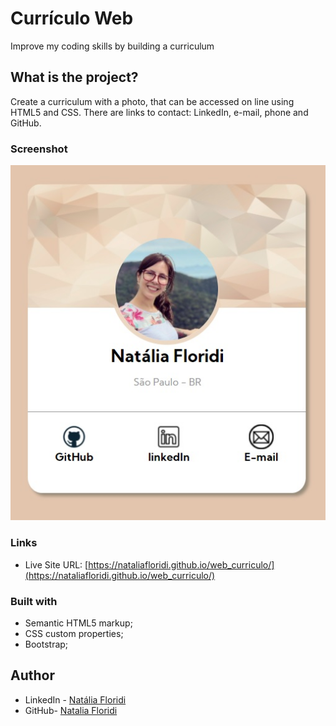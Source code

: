 # Currículo Web

Improve my coding skills by building a curriculum

## What is the project?

Create a curriculum with a photo, that can be accessed on line using HTML5 and CSS.
There are links to contact: LinkedIn, e-mail, phone and GitHub.

### Screenshot

![Screenshot Profile Card](https://github.com/NataliaFloridi/ProfileCard/blob/main/images/Screenshot.jpg)

### Links

- Live Site URL: [https://nataliafloridi.github.io/web_curriculo/](https://nataliafloridi.github.io/web_curriculo/)

### Built with

- Semantic HTML5 markup;
- CSS custom properties;
- Bootstrap;

## Author

- LinkedIn - [Natália Floridi](https://www.linkedin.com/in/natalia-floridi/)
- GitHub- [Natalia Floridi](https://github.com/NataliaFloridi/)
